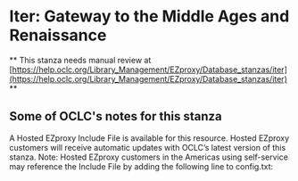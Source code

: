 # Iter: Gateway to the Middle Ages and Renaissance
** This stanza needs manual review at [https://help.oclc.org/Library_Management/EZproxy/Database_stanzas/iter](https://help.oclc.org/Library_Management/EZproxy/Database_stanzas/iter) **

## Some of OCLC's notes for this stanza

A Hosted EZproxy Include File is available for this resource. Hosted EZproxy customers will receive automatic updates with OCLC&rsquo;s latest version of this stanza. Note: Hosted EZproxy customers in the Americas using self-service may reference the Include File by adding the following line to config.txt:

&nbsp;
